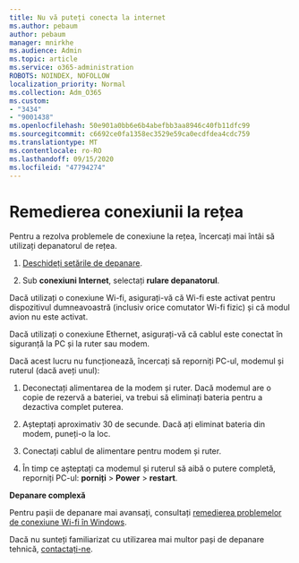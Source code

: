 ```yaml
---
title: Nu vă puteți conecta la internet
ms.author: pebaum
author: pebaum
manager: mnirkhe
ms.audience: Admin
ms.topic: article
ms.service: o365-administration
ROBOTS: NOINDEX, NOFOLLOW
localization_priority: Normal
ms.collection: Adm_O365
ms.custom:
- "3434"
- "9001438"
ms.openlocfilehash: 50e901a0bb6e6b4abefbb3aa8946c40fb11dfc99
ms.sourcegitcommit: c6692ce0fa1358ec3529e59ca0ecdfdea4cdc759
ms.translationtype: MT
ms.contentlocale: ro-RO
ms.lasthandoff: 09/15/2020
ms.locfileid: "47794274"
---
```

# <a name="fix-network-connection"></a>Remedierea conexiunii la rețea

Pentru a rezolva problemele de conexiune la rețea, încercați mai întâi să utilizați depanatorul de rețea. 

1. [Deschideți setările de depanare](ms-settings:troubleshoot).

2. Sub **conexiuni Internet**, selectați **rulare depanatorul**.

Dacă utilizați o conexiune Wi-fi, asigurați-vă că Wi-fi este activat pentru dispozitivul dumneavoastră (inclusiv orice comutator Wi-fi fizic) și că modul avion nu este activat.

Dacă utilizați o conexiune Ethernet, asigurați-vă că cablul este conectat în siguranță la PC și la ruter sau modem.

Dacă acest lucru nu funcționează, încercați să reporniți PC-ul, modemul și ruterul (dacă aveți unul):

1. Deconectați alimentarea de la modem și ruter. Dacă modemul are o copie de rezervă a bateriei, va trebui să eliminați bateria pentru a dezactiva complet puterea.

2. Așteptați aproximativ 30 de secunde. Dacă ați eliminat bateria din modem, puneți-o la loc.

3. Conectați cablul de alimentare pentru modem și ruter.

4. În timp ce așteptați ca modemul și ruterul să aibă o putere completă, reporniți PC-ul: **porniți**  >  **Power**  >  **restart**.

**Depanare complexă**

Pentru pașii de depanare mai avansați, consultați [remedierea problemelor de conexiune Wi-fi în Windows](https://support.microsoft.com/help/10741?ocid=SMC10741%2F). 

Dacă nu sunteți familiarizat cu utilizarea mai multor pași de depanare tehnică, [contactați-ne](https://support.microsoft.com/contactus).
